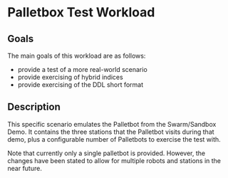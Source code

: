 # Palletbox Test Workload

## Goals

The main goals of this workload are as follows:
- provide a test of a more real-world scenario
- provide exercising of hybrid indices
- provide exercising of the DDL short format

## Description

This specific scenario emulates the Palletbot from the Swarm/Sandbox Demo.
It contains the three stations that the Palletbot visits during that demo, plus a configurable number of Palletbots to exercise the test with.

Note that currently only a single palletbot is provided.
However, the changes have been stated to allow for multiple robots and stations in the near future.
